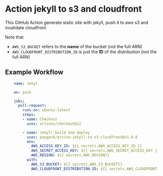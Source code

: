# Action jekyll to s3 and cloudfront
This GitHub Action generate static site with jekyll, push it to aws s3 and invalidate cloudfront

Note that

* `AWS_S3_BUCKET` refers to the **name** of the bucket (not the full ARN)
* `AWS_CLOUDFRONT_DISTRIBUTION_ID` is just the **ID** of the distribution (not the full ARN)

## Example Workflow
```yaml
    name: Jekyl

    on: push

    jobs:
      pull-request:
        runs-on: ubuntu-latest
        steps:
        - name: Checkout
          uses: actions/checkout@v2

        - name: Jekyll build and deploy
          uses: paygoc6/action-jekyll-to-s3-cloudfront@v1.0.0
          env: 
            AWS_ACCESS_KEY_ID: ${{ secrets.AWS_ACCESS_KEY_ID }}
            AWS_SECRET_ACCESS_KEY: ${{ secrets.AWS_SECRET_ACCESS_KEY }}
            AWS_REGION: ${{ secrets.AWS_REGION}}
          with:
            AWS_S3_BUCKET: ${{ secrets.AWS_S3_BUCKET}}
            AWS_CLOUDFRONT_DISTRIBUTION_ID: ${{ secrets.AWS_CLOUDFRONT_DISTRIBUTION_ID }}
```

